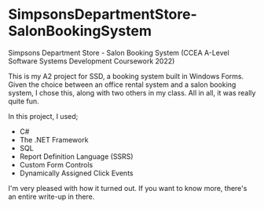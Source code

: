 # SimpsonsDepartmentStore-SalonBookingSystem
 Simpsons Department Store - Salon Booking System (CCEA A-Level Software Systems Development Coursework 2022)
 
This is my A2 project for SSD, a booking system built in Windows Forms. Given the choice between an office rental system and a salon booking system, I chose this, along with two others in my class. All in all, it was really quite fun.

In this project, I used;

- C#
- The .NET Framework
- SQL
- Report Definition Language (SSRS)
- Custom Form Controls
- Dynamically Assigned Click Events

I'm very pleased with how it turned out. If you want to know more, there's an entire write-up in there.

